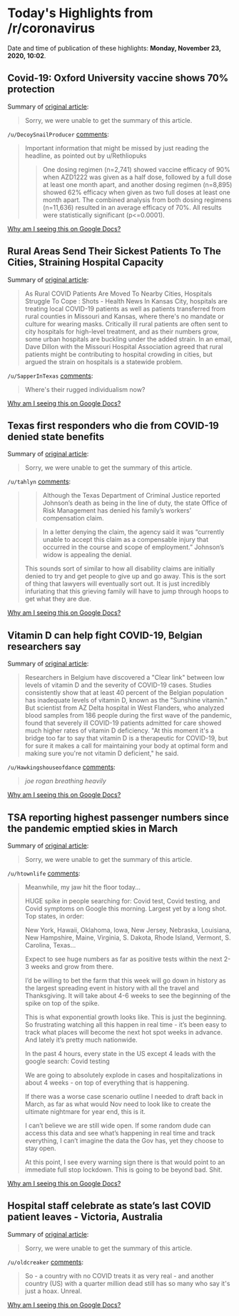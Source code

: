 # Today's Highlights from /r/coronavirus

Date and time of publication of these highlights: **Monday, November 23, 2020, 10:02**.

## Covid-19: Oxford University vaccine shows 70% protection

Summary of [original article](https://www.bbc.com/news/health-55040635):

> Sorry, we were unable to get the summary of this article.

`/u/DecoySnailProducer` [comments](https://www.reddit.com/r/Coronavirus/comments/jzcy2u/covid19_oxford_university_vaccine_shows_70/):

>  Important information that might be missed by just reading the headline, as pointed out by u/Rethliopuks
> 
> >One dosing regimen (n=2,741) showed vaccine efficacy of 90% when AZD1222 was given as a half dose, followed by a full dose at least one month apart, and another dosing regimen (n=8,895) showed 62% efficacy when given as two full doses at least one month apart. The combined analysis from both dosing regimens (n=11,636) resulted in an average efficacy of 70%. All results were statistically significant (p<=0.0001).

[Why am I seeing this on Google Docs?](https://docs.google.com/document/d/1Dc6We63vOXIZsc0op-Bt4abqkYjXzOigalQqFxmvvbM/edit?usp=sharing)

## Rural Areas Send Their Sickest Patients To The Cities, Straining Hospital Capacity

Summary of [original article](https://www.npr.org/sections/health-shots/2020/11/23/933843172/rural-areas-send-their-sickest-patients-to-the-cities-straining-hospital-capacit):

> As Rural COVID Patients Are Moved To Nearby Cities, Hospitals Struggle To Cope : Shots - Health News In Kansas City, hospitals are treating local COVID-19 patients as well as patients transferred from rural counties in Missouri and Kansas, where there's no mandate or culture for wearing masks. Critically ill rural patients are often sent to city hospitals for high-level treatment, and as their numbers grow, some urban hospitals are buckling under the added strain. In an email, Dave Dillon with the Missouri Hospital Association agreed that rural patients might be contributing to hospital crowding in cities, but argued the strain on hospitals is a statewide problem.

`/u/SapperInTexas` [comments](https://www.reddit.com/r/Coronavirus/comments/jzh10e/rural_areas_send_their_sickest_patients_to_the/):

> Where's their rugged individualism now?

[Why am I seeing this on Google Docs?](https://docs.google.com/document/d/1Dc6We63vOXIZsc0op-Bt4abqkYjXzOigalQqFxmvvbM/edit?usp=sharing)

## Texas first responders who die from COVID-19 denied state benefits

Summary of [original article](https://www.wfaa.com/article/news/local/investigates/texas-first-responders-who-die-from-covid-19-denied-state-benefits/287-4aefc2ed-0e21-48ad-ba63-62266a2e9826):

> Sorry, we were unable to get the summary of this article.

`/u/tahlyn` [comments](https://www.reddit.com/r/Coronavirus/comments/jz4prg/texas_first_responders_who_die_from_covid19/):

> >Although the Texas Department of Criminal Justice reported Johnson’s death as being in the line of duty, the state Office of Risk Management has denied his family’s workers’ compensation claim. 
> 
> >In a letter denying the claim, the agency said it was “currently unable to accept this claim as a compensable injury that occurred in the course and scope of employment.” Johnson’s widow is appealing the denial. 
> 
> This sounds sort of similar to how all disability claims are initially denied to try and get people to give up and go away.  This is the sort of thing that lawyers will eventually sort out.  It is just incredibly infuriating that this grieving family will have to jump through hoops to get what they are due.

[Why am I seeing this on Google Docs?](https://docs.google.com/document/d/1Dc6We63vOXIZsc0op-Bt4abqkYjXzOigalQqFxmvvbM/edit?usp=sharing)

## Vitamin D can help fight COVID-19, Belgian researchers say

Summary of [original article](https://newseu.cgtn.com/news/2020-11-21/Vitamin-D-can-help-fight-COVID-19-Belgian-researchers-say-Vynl5roIXS/index.html):

> Researchers in Belgium have discovered a "Clear link" between low levels of vitamin D and the severity of COVID-19 cases. Studies consistently show that at least 40 percent of the Belgian population has inadequate levels of vitamin D, known as the "Sunshine vitamin." But scientist from AZ Delta hospital in West Flanders, who analyzed blood samples from 186 people during the first wave of the pandemic, found that severely ill COVID-19 patients admitted for care showed much higher rates of vitamin D deficiency. "At this moment it's a bridge too far to say that vitamin D is a therapeutic for COVID-19, but for sure it makes a call for maintaining your body at optimal form and making sure you're not vitamin D deficient," he said.

`/u/Hawkingshouseofdance` [comments](https://www.reddit.com/r/Coronavirus/comments/jzfuqd/vitamin_d_can_help_fight_covid19_belgian/):

> *joe rogan breathing heavily*

[Why am I seeing this on Google Docs?](https://docs.google.com/document/d/1Dc6We63vOXIZsc0op-Bt4abqkYjXzOigalQqFxmvvbM/edit?usp=sharing)

## TSA reporting highest passenger numbers since the pandemic emptied skies in March

Summary of [original article](https://thepointsguy.com/news/thanksgiving-travel-numbers-cdc-warning/):

> Sorry, we were unable to get the summary of this article.

`/u/htownlife` [comments](https://www.reddit.com/r/Coronavirus/comments/jzil2s/tsa_reporting_highest_passenger_numbers_since_the/):

> Meanwhile, my jaw hit the floor today...
> 
> HUGE spike in people searching for: Covid test, Covid testing, and Covid symptoms on Google this morning. Largest yet by a long shot. Top states, in order:
> 
> New York, Hawaii, Oklahoma, Iowa, New Jersey, Nebraska, Louisiana, New Hampshire, Maine, Virginia, S. Dakota, Rhode Island, Vermont, S. Carolina, Texas...
> 
> Expect to see huge numbers as far as positive tests within the next 2-3 weeks and grow from there.
> 
> I’d be willing to bet the farm that this week will go down in history as the largest spreading event in history with all the travel and Thanksgiving. It will take about 4-6 weeks to see the beginning of the spike on top of the spike.
> 
> This is what exponential growth looks like. This is just the beginning. So frustrating watching all this happen in real time - it’s been easy to track what places will become the next hot spot weeks in advance. And lately it’s pretty much nationwide.
> 
> In the past 4 hours, every state in the US except 4 leads with the google search: Covid testing
> 
> We are going to absolutely explode in cases and hospitalizations in about 4 weeks - on top of everything that is happening.
> 
> If there was a worse case scenario outline I needed to draft back in March, as far as what would Nov need to look like to create the ultimate nightmare for year end, this is it.
> 
> I can’t believe we are still wide open. If some random dude can access this data and see what’s happening in real time and track everything, I can’t imagine the data the Gov has, yet they choose to stay open.
> 
> At this point, I see every warning sign there is that would point to an immediate full stop lockdown. This is going to be beyond bad. Shit.

[Why am I seeing this on Google Docs?](https://docs.google.com/document/d/1Dc6We63vOXIZsc0op-Bt4abqkYjXzOigalQqFxmvvbM/edit?usp=sharing)

## Hospital staff celebrate as state’s last COVID patient leaves - Victoria, Australia

Summary of [original article](https://www.heraldsun.com.au/news/victoria/hospital-staff-celebrate-as-states-last-covid-patient-leaves/news-story/a8d38b2ff2f8e7d870f382de9b4e178b):

> Sorry, we were unable to get the summary of this article.

`/u/oldcreaker` [comments](https://www.reddit.com/r/Coronavirus/comments/jzhfa5/hospital_staff_celebrate_as_states_last_covid/):

> So - a country with no COVID treats it as very real - and another country  (US) with a quarter million dead still has so many who say it's just a hoax. Unreal.

[Why am I seeing this on Google Docs?](https://docs.google.com/document/d/1Dc6We63vOXIZsc0op-Bt4abqkYjXzOigalQqFxmvvbM/edit?usp=sharing)


